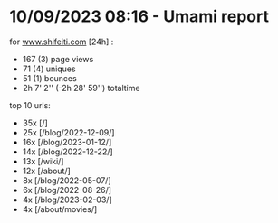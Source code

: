 # 10/09/2023 08:16 - Umami report
for www.shifeiti.com [24h] :

 - 167 (3) page views
 - 71 (4) uniques
 - 51 (1) bounces
 - 2h 7' 2'' (-2h 28' 59'') totaltime


top 10 urls:
 - 35x [/]
 - 25x [/blog/2022-12-09/]
 - 16x [/blog/2023-01-12/]
 - 14x [/blog/2022-12-22/]
 - 13x [/wiki/]
 - 12x [/about/]
 - 8x [/blog/2022-05-07/]
 - 6x [/blog/2022-08-26/]
 - 4x [/blog/2023-02-03/]
 - 4x [/about/movies/]


